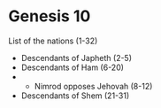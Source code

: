 # Genesis 10

List of the nations (1-32)
- Descendants of Japheth (2-5)
- Descendants of Ham (6-20)
- - Nimrod opposes Jehovah (8-12)
- Descendants of Shem (21-31)
